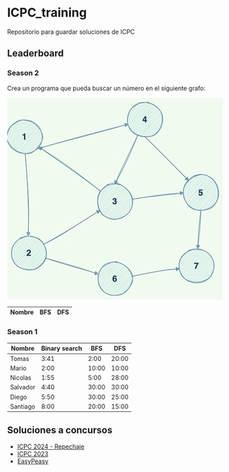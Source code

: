 # ICPC_training

Repositorio para guardar soluciones de ICPC

## Leaderboard

### Season 2

Crea un programa que pueda buscar un número en el siguiente grafo:

![Grafo](Graph.png)

| Nombre | BFS | DFS |
|--- |  --- | --- |

### Season 1

| Nombre | Binary search | BFS | DFS |
|--- | --- | --- | --- |
| Tomas | 3:41 | 2:00 | 20:00 |  
| Mario | 2:00 | 10:00 | 10:00 |
| Nicolas | 1:55 | 5:00 | 28:00 | 
| Salvador | 4:40 | 30:00 | 30:00 | 
| Diego | 5:50 | 30:00 | 25:00 |
| Santiago | 8:00 | 20:00 | 15:00 |

## Soluciones a concursos

- [ICPC 2024 - Repechaje](./ICPC_2024/Readme.md)
- [ICPC 2023](./ICPC_2023/Readme.md)
- [EasyPeasy](./EasyPeasy/Readme.md)

